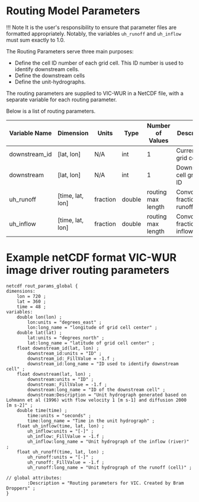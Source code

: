 # Routing Model Parameters

!!! Note
	It is the user's responsibility to ensure that parameter files are formatted appropriately. Notably, the variables `uh_runoff` and `uh_inflow` must sum exactly to 1.0.


The Routing Parameters serve three main purposes:

*   Define the cell ID number of each grid cell. This ID number is used to identify downstream cells.
*   Define the downstream cells
*   Define the unit-hydrographs.

The routing parameters are supplied to VIC-WUR in a NetCDF file, with a separate variable for each routing parameter.

Below is a list of routing parameters.

| Variable Name | Dimension        | Units    | Type   | Number of Values   | Description                     |
|---------------|------------------|----------|--------|--------------------|---------------------------------|
| downstream_id | [lat, lon]       | N/A      | int    | 1                  | Current cell grid cell ID       |
| downstream    | [lat, lon]       | N/A      | int    | 1                  | Downstream cell grid cell ID    |
| uh_runoff     | [time, lat, lon] | fraction | double | routing max length | Convolution fraction for runoff |
| uh_inflow     | [time, lat, lon] | fraction | double | routing max length | Convolution fraction for inflow |

# Example netCDF format VIC-WUR image driver routing parameters

```
netcdf rout_params_global {
dimensions:
	lon = 720 ;
	lat = 360 ;
	time = 48 ;
variables:
	double lon(lon) ;
		lon:units = "degrees_east" ;
		lon:long_name = "longitude of grid cell center" ;
	double lat(lat) ;
		lat:units = "degrees_north" ;
		lat:long_name = "latitude of grid cell center" ;
	float downstream_id(lat, lon) ;
		downstream_id:units = "ID" ;
		downstream_id:_FillValue = -1.f ;
		downstream_id:long_name = "ID used to identify downstream cell" ;
	float downstream(lat, lon) ;
		downstream:units = "ID" ;
		downstream:_FillValue = -1.f ;
		downstream:long_name = "ID of the downstream cell" ;
		downstream:Description = "Unit hydrograph generated based on Lohmann et al (1996) with flow velocity 1 [m s-1] and diffusion 2000 [m s-2]" ;
	double time(time) ;
		time:units = "seconds" ;
		time:long_name = "Time in the unit hydrograph" ;
	float uh_inflow(time, lat, lon) ;
		uh_inflow:units = "[-]" ;
		uh_inflow:_FillValue = -1.f ;
		uh_inflow:long_name = "Unit hydrograph of the inflow (river)" ;
	float uh_runoff(time, lat, lon) ;
		uh_runoff:units = "[-]" ;
		uh_runoff:_FillValue = -1.f ;
		uh_runoff:long_name = "Unit hydrograph of the runoff (cell)" ;

// global attributes:
		:Description = "Routing parameters for VIC. Created by Bram Droppers" ;
}
```